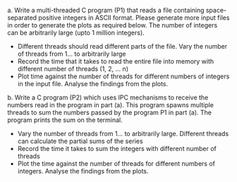 a. Write a multi-threaded C program (P1) that reads a file containing space-separated positive integers in ASCII format. Please generate more input files in order to generate the plots as required below. The number of integers can be arbitrarily large (upto 1 million integers).

- Different threads should read different parts of the file. Vary the number of threads from 1… to arbitrarily large
- Record the time that it takes to read the entire file into memory with different number of threads (1, 2, … n)
- Plot time against the number of threads for different numbers of integers in the input file. Analyse the findings from the plots.

b. Write a C program (P2) which uses IPC mechanisms to receive the numbers read in the program in part (a). This program spawns multiple threads to sum the numbers passed by the program P1 in part (a). The program prints the sum on the terminal.

- Vary the number of threads from 1… to arbitrarily large. Different threads can calculate the partial sums of the series
- Record the time it takes to sum the integers with different number of threads
- Plot the time against the number of threads for different numbers of integers. Analyse the findings from the plots.
